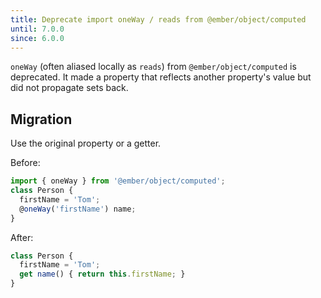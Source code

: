 ```yaml
---
title: Deprecate import oneWay / reads from @ember/object/computed
until: 7.0.0
since: 6.0.0
---
```


`oneWay` (often aliased locally as `reads`) from `@ember/object/computed` is deprecated. It made a property that reflects another property's value but did not propagate sets back.

## Migration
Use the original property or a getter.

Before:
```js
import { oneWay } from '@ember/object/computed';
class Person {
  firstName = 'Tom';
  @oneWay('firstName') name;
}

```
After:
```js
class Person {
  firstName = 'Tom';
  get name() { return this.firstName; }
}
```
